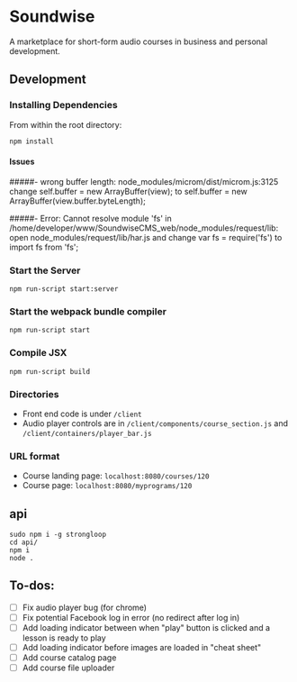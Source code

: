 # Soundwise

A marketplace for short-form audio courses in business and personal development.

## Development

### Installing Dependencies

From within the root directory:

```sh
npm install
```

#### Issues

#####- wrong buffer length:
node_modules/microm/dist/microm.js:3125
change
self.buffer = new ArrayBuffer(view);
to
self.buffer = new ArrayBuffer(view.buffer.byteLength);

#####- Error: Cannot resolve module 'fs' in /home/developer/www/SoundwiseCMS_web/node_modules/request/lib:
open node_modules/request/lib/har.js
and change
var fs = require('fs')
to
import fs from 'fs';

### Start the Server

```
npm run-script start:server
```

### Start the webpack bundle compiler

```
npm run-script start
```

### Compile JSX

```
npm run-script build
```

### Directories
- Front end code is under `/client`
- Audio player controls are in `/client/components/course_section.js` and `/client/containers/player_bar.js`

### URL format
- Course landing page: `localhost:8080/courses/120`
- Course page: `localhost:8080/myprograms/120`

## api
```
sudo npm i -g strongloop
cd api/
npm i
node .
```

## To-dos:
- [ ] Fix audio player bug (for chrome)
- [ ] Fix potential Facebook log in error (no redirect after log in)
- [ ] Add loading indicator between when "play" button is clicked and a lesson is ready to play
- [ ] Add loading indicator before images are loaded in "cheat sheet"
- [ ] Add course catalog page
- [ ] Add course file uploader

